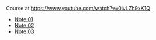 Course at https://www.youtube.com/watch?v=0ivLZh9xK1Q

* [Note 01](https://github.com/thewoood/LaTeX-Tutorial-by-Michelle-Krummel-NOTES/blob/main/01.md)
* [Note 02](https://github.com/thewoood/LaTeX-Tutorial-by-Michelle-Krummel-NOTES/blob/main/02.md)
* [Note 03](https://github.com/thewoood/LaTeX-Tutorial-by-Michelle-Krummel-NOTES/blob/main/03.md)
